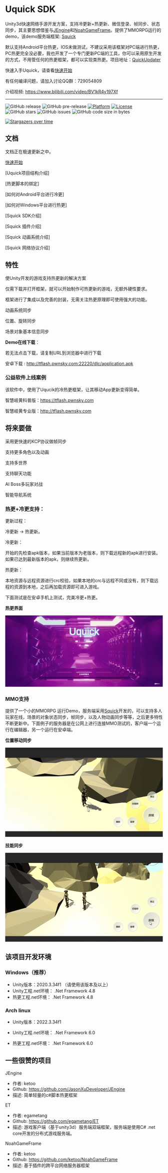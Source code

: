 # Uquick SDK

Unity3d快速网络手游开发方案，支持冷更新+热更新、微信登录、帧同步、状态同步，其主要思想借鉴与[JEngine](https://github.com/JasonXuDeveloper/JEngine)和[NoahGameFrame](https://github.com/ketoo/NoahGameFrame)。提供了MMORPG运行的demo，该demo服务端框架: [Squick](https://github.com/i0gan/Squick)

默认支持Android平台热更，IOS未做测试，不建议采用该框架对PC端进行热更，PC热更完全没必要，我也开发了一个专门更新PC端的工具，你可以采用原生开发的方式，不用管任何的热更框架，都可以实现类热更。项目地址：[QuickUpdater](https://github.com/pwnsky/QuickUpdater)

快速入手Uquick，请查看[快速开始](./Docs/QuickStart.md)

有任何编译问题，请加入讨论QQ群：729054809

介绍视频: https://www.bilibili.com/video/BV1kR4y197Xf


---

![GitHub release](https://img.shields.io/github/release/i0gan/Uquick.svg?style=flat-square)
![GitHub pre-release](https://img.shields.io/github/release-pre/i0gan/Uquick.svg?label=pre-release&style=flat-square)
[![Platform](https://img.shields.io/badge/Platform-android,ios,windows,linux,macos-green.svg?style=flat-square)](https://github.com/i0gan/Uquick)
[![License](https://img.shields.io/github/license/i0gan/Uquick.svg?colorB=f48041&style=flat-square)](https://opensource.org/licenses/Apache-2.0)
![GitHub stars](https://img.shields.io/github/stars/i0gan/Uquick.svg?style=flat-square&label=Stars&style=flat-square)
![GitHub issues](https://img.shields.io/github/issues-raw/i0gan/Uquick.svg?style=flat-square)
![GitHub code size in bytes](https://img.shields.io/github/languages/code-size/i0gan/Uquick.svg?style=flat-square)

[![Stargazers over time](https://starchart.cc/i0gan/Uquick.svg)](https://starchart.cc/i0gan/Uquick)





## 文档

文档正在极速更新之中。

[快速开始](./Docs/QuickStart.md)

[Uquick项目结构介绍]

[热更脚本的绑定]

[如何对Android平台进行冷更]

[如何对Windows平台进行热更]

[Squick SDK介绍]

[Squick 插件介绍]

[Squick 动画系统介绍]

[Squick 网络协议介绍]



## 特性

使Unity开发的游戏支持热更新的解决方案

仅需下载并打开框架，就可以开始制作可热更新的游戏，无额外硬性要求。

框架进行了集成以及完善的封装，无需关注热更原理即可使用强大的功能。

动画系统同步

位置、旋转同步

场景对象基本信息同步



**Demo在线下载**：

若无法点击下载，请复制URL到浏览器中进行下载

安卓下载 :  http://tflash.pwnsky.com:22220/dlc/application.apk 



### 公益软件上线案例

该软件中，使用了Uqucik的冷热更框架，让其移动App更新变得简单。

智慧岐黄科普版：https://tflash.pwnsky.com

智慧岐黄专业版：http://tflash.pwnsky.com





## 将来要做

采用更快速的KCP协议做帧同步

支持更多角色以及动画

支持多世界

支持聊天功能

AI Boss多玩家对战

智能导航系统



### 热更+冷更支持：

更新过程：

冷更新 -> 热更新。

冷更新：

开始的先检查apk版本，如果当前版本为老版本，则下载远程新的apk进行安装。如果已达到最新版本的apk，则继续热更新。

热更新：

本地资源与远程资源进行crc校验，如果本地的crc与远程不同或没有，则下载远程的资源到本地，之后再加载资源即可进入游戏。

下面测试是在安卓手机上测试，完美冷更+热更。

**热更界面**

![1](./Docs/Images/updater.gif)

### MMO支持

提供了一个小的MMORPG 运行Demo，服务端采用[Squick](https://github.com/i0gan/Squick)开发的，可以支持多人玩家在线，场景的对象状态同步，帧同步，以及人物动画同步等等，之后更多特性不断更新中。下面例子的服务器是在公网上进行连接MMO测试的，客户端一个运行在编辑器，另一个运行在安卓端。

**位置移动同步**

![img](./Docs/Images/mmo_1.gif)



**技能同步**

![img](./Docs/Images/mmo_2.gif)





## 该项目开发环境

### Windows（推荐）

- Unity版本：2020.3.34f1 （请使用该版本及以上）
- Unity工程.net环境： .Net Framework 4.8
- 热更工程.net环境： .Net Framework 4.8

### Arch linux

* Unity版本：2022.3.34f1 

* Unity工程.net环境： .Net Framework 6.0

* 热更工程.net环境： .Net Framework 6.0





## 一些很赞的项目

JEngine

- 作者: ketoo
- Github:  https://github.com/JasonXuDeveloper/JEngine
- 描述: 简单轻量的c#脚本热更框架



ET

- 作者: egametang
- Github:  https://github.com/egametang/ET
- 描述: 游戏客户端（基于unity3d）服务端双端框架，服务端是使用C# .net core开发的分布式游戏服务端。



NoahGameFrame

- 作者: ketoo
- Github:  https://github.com/ketoo/NoahGameFrame
- 描述: 基于插件的跨平台网络服务器框架





